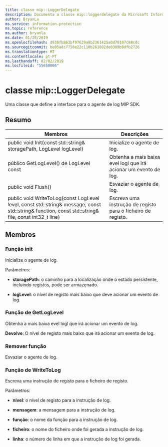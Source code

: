 ```yaml
---
title: classe mip::LoggerDelegate
description: Documenta a classe mip::loggerdelegate da Microsoft Information Protection (MIP) SDK.
author: BryanLa
ms.service: information-protection
ms.topic: reference
ms.author: bryanla
ms.date: 01/28/2019
ms.openlocfilehash: d93bfb863bf97629a8b2361425a0d78187c88cdc
ms.sourcegitcommit: be05adc7750e22c110b261882de0389b9dfb2726
ms.translationtype: MT
ms.contentlocale: pt-PT
ms.lasthandoff: 02/02/2019
ms.locfileid: "55650006"
---
```

# <a name="class-miploggerdelegate"></a>classe mip::LoggerDelegate 
Uma classe que define a interface para o agente de log MIP SDK.
  
## <a name="summary"></a>Resumo
 Membros                        | Descrições                                
--------------------------------|---------------------------------------------
public void Init(const std::string& storagePath, LogLevel logLevel)  |  Inicialize o agente de log.
público GetLogLevel() de LogLevel const  |  Obtenha a mais baixa evel logl que irá acionar um evento de log.
public void Flush()  |  Esvaziar o agente de log.
public void WriteToLog(const LogLevel level, const std::string& message, const std::string& function, const std::string& file, const int32_t line)  |  Escreva uma instrução de registo para o ficheiro de registo.
  
## <a name="members"></a>Membros
  
### <a name="init-function"></a>Função init
Inicialize o agente de log.

Parâmetros:  
* **storagePath**: o caminho para a localização onde o estado persistente, incluindo registos, pode ser armazenado. 


* **logLevel**: o nível de registo mais baixo que deve acionar um evento de log.


  
### <a name="getloglevel-function"></a>Função de GetLogLevel
Obtenha a mais baixa evel logl que irá acionar um evento de log.

  
**Devolve**: O nível de registo mais baixo que irá acionar um evento de log.
  
### <a name="flush-function"></a>Remover função
Esvaziar o agente de log.
  
### <a name="writetolog-function"></a>Função de WriteToLog
Escreva uma instrução de registo para o ficheiro de registo.

Parâmetros:  
* **nível**: o nível de registo para a instrução de log. 


* **mensagem**: a mensagem para a instrução de log. 


* **função**: o nome da função para a instrução de log. 


* **ficheiro**: o nome do ficheiro onde foi gerada a instrução de log. 


* **linha**: o número de linha em que a instrução de log foi gerada.

